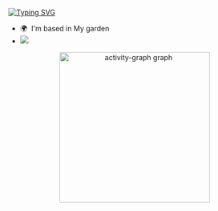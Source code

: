 [![Typing SVG](https://readme-typing-svg.herokuapp.com?font=Fira+Code&pause=1000&color=00F737&width=435&lines=%F0%9F%91%8B+Hello%2C+i'm+Aklox)](https://git.io/typing-svg)
* 🌍  I'm based in My garden
* ![](https://komarev.com/ghpvc/?username=your-github-akloxreal&color=blue) 

<div align="center">
  <img src="https://github-readme-activity-graph.vercel.app/graph?username=akloxreal&radius=16&theme=react&area=true&order=5" height="300" alt="activity-graph graph"  />
</div>


